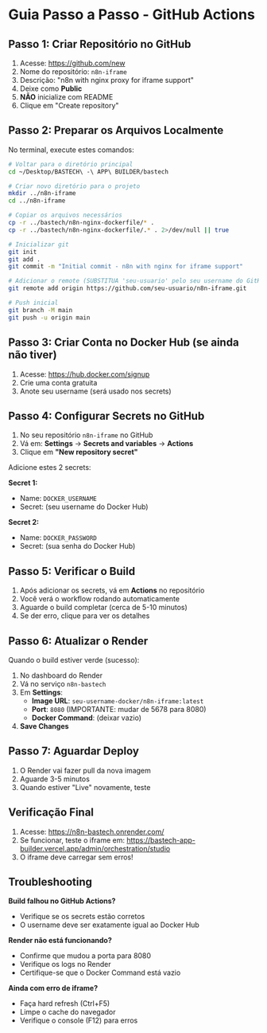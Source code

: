 # Guia Passo a Passo - GitHub Actions

## Passo 1: Criar Repositório no GitHub

1. Acesse: https://github.com/new
2. Nome do repositório: `n8n-iframe`
3. Descrição: "n8n with nginx proxy for iframe support"
4. Deixe como **Public**
5. **NÃO** inicialize com README
6. Clique em "Create repository"

## Passo 2: Preparar os Arquivos Localmente

No terminal, execute estes comandos:

```bash
# Voltar para o diretório principal
cd ~/Desktop/BASTECH\ -\ APP\ BUILDER/bastech

# Criar novo diretório para o projeto
mkdir ../n8n-iframe
cd ../n8n-iframe

# Copiar os arquivos necessários
cp -r ../bastech/n8n-nginx-dockerfile/* .
cp -r ../bastech/n8n-nginx-dockerfile/.* . 2>/dev/null || true

# Inicializar git
git init
git add .
git commit -m "Initial commit - n8n with nginx for iframe support"

# Adicionar o remote (SUBSTITUA 'seu-usuario' pelo seu username do GitHub)
git remote add origin https://github.com/seu-usuario/n8n-iframe.git

# Push inicial
git branch -M main
git push -u origin main
```

## Passo 3: Criar Conta no Docker Hub (se ainda não tiver)

1. Acesse: https://hub.docker.com/signup
2. Crie uma conta gratuita
3. Anote seu username (será usado nos secrets)

## Passo 4: Configurar Secrets no GitHub

1. No seu repositório `n8n-iframe` no GitHub
2. Vá em: **Settings** → **Secrets and variables** → **Actions**
3. Clique em **"New repository secret"**

Adicione estes 2 secrets:

**Secret 1:**
- Name: `DOCKER_USERNAME`
- Secret: (seu username do Docker Hub)

**Secret 2:**
- Name: `DOCKER_PASSWORD`
- Secret: (sua senha do Docker Hub)

## Passo 5: Verificar o Build

1. Após adicionar os secrets, vá em **Actions** no repositório
2. Você verá o workflow rodando automaticamente
3. Aguarde o build completar (cerca de 5-10 minutos)
4. Se der erro, clique para ver os detalhes

## Passo 6: Atualizar o Render

Quando o build estiver verde (sucesso):

1. No dashboard do Render
2. Vá no serviço `n8n-bastech`
3. Em **Settings**:
   - **Image URL**: `seu-username-docker/n8n-iframe:latest`
   - **Port**: `8080` (IMPORTANTE: mudar de 5678 para 8080)
   - **Docker Command**: (deixar vazio)
4. **Save Changes**

## Passo 7: Aguardar Deploy

1. O Render vai fazer pull da nova imagem
2. Aguarde 3-5 minutos
3. Quando estiver "Live" novamente, teste

## Verificação Final

1. Acesse: https://n8n-bastech.onrender.com/
2. Se funcionar, teste o iframe em: https://bastech-app-builder.vercel.app/admin/orchestration/studio
3. O iframe deve carregar sem erros!

## Troubleshooting

**Build falhou no GitHub Actions?**
- Verifique se os secrets estão corretos
- O username deve ser exatamente igual ao Docker Hub

**Render não está funcionando?**
- Confirme que mudou a porta para 8080
- Verifique os logs no Render
- Certifique-se que o Docker Command está vazio

**Ainda com erro de iframe?**
- Faça hard refresh (Ctrl+F5)
- Limpe o cache do navegador
- Verifique o console (F12) para erros
